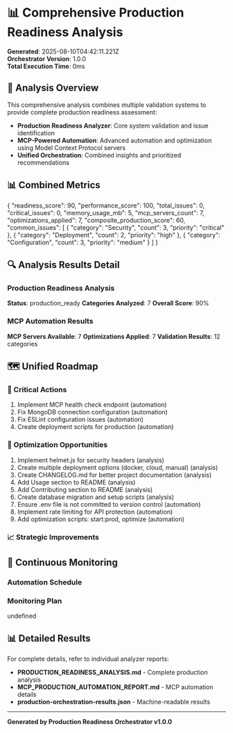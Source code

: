 # 📊 Comprehensive Production Readiness Analysis

**Generated**: 2025-08-10T04:42:11.221Z  
**Orchestrator Version**: 1.0.0  
**Total Execution Time**: 0ms

## 🎯 Analysis Overview

This comprehensive analysis combines multiple validation systems to provide complete production readiness assessment:

- **Production Readiness Analyzer**: Core system validation and issue identification
- **MCP-Powered Automation**: Advanced automation and optimization using Model Context Protocol servers
- **Unified Orchestration**: Combined insights and prioritized recommendations

## 📊 Combined Metrics

{
  "readiness_score": 90,
  "performance_score": 100,
  "total_issues": 0,
  "critical_issues": 0,
  "memory_usage_mb": 5,
  "mcp_servers_count": 7,
  "optimizations_applied": 7,
  "composite_production_score": 60,
  "common_issues": [
    {
      "category": "Security",
      "count": 3,
      "priority": "critical"
    },
    {
      "category": "Deployment",
      "count": 2,
      "priority": "high"
    },
    {
      "category": "Configuration",
      "count": 3,
      "priority": "medium"
    }
  ]
}

## 🔍 Analysis Results Detail

### Production Readiness Analysis
**Status**: production_ready
**Categories Analyzed**: 7
**Overall Score**: 90%

### MCP Automation Results
**MCP Servers Available**: 7
**Optimizations Applied**: 7
**Validation Results**: 12 categories

## 🗺️ Unified Roadmap

### 🚨 Critical Actions
1. Implement MCP health check endpoint (automation)
2. Fix MongoDB connection configuration (automation)
3. Fix ESLint configuration issues (automation)
4. Create deployment scripts for production (automation)

### 🎯 Optimization Opportunities
1. Implement helmet.js for security headers (analysis)
2. Create multiple deployment options (docker, cloud, manual) (analysis)
3. Create CHANGELOG.md for better project documentation (analysis)
4. Add Usage section to README (analysis)
5. Add Contributing section to README (analysis)
6. Create database migration and setup scripts (analysis)
7. Ensure .env file is not committed to version control (automation)
8. Implement rate limiting for API protection (automation)
9. Add optimization scripts: start:prod, optimize (automation)

### 📈 Strategic Improvements


## 🔄 Continuous Monitoring

### Automation Schedule


### Monitoring Plan
undefined

## 📊 Detailed Results

For complete details, refer to individual analyzer reports:
- **PRODUCTION_READINESS_ANALYSIS.md** - Complete production analysis
- **MCP_PRODUCTION_AUTOMATION_REPORT.md** - MCP automation details
- **production-orchestration-results.json** - Machine-readable results

---

**Generated by Production Readiness Orchestrator v1.0.0**